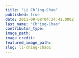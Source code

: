 ```yaml
---
title: "Li Ch’ing-Chao"
published: true
date: 2011-09-08T04:24:41.000Z
last_name: "Ch'ing-Chao"
contributor_type:
image_path:
image_credit:
featured_image_path:
slug: li-ching-chao1
---
```

